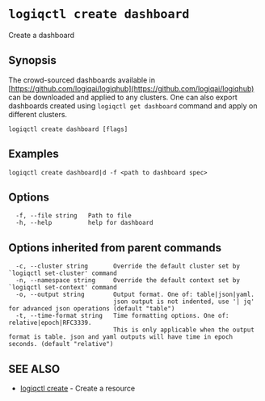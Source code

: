 # `logiqctl create dashboard`

Create a dashboard

## Synopsis

The crowd-sourced dashboards available in [https://github.com/logiqai/logiqhub](https://github.com/logiqai/logiqhub) can be downloaded and applied to any clusters. One can also export dashboards created using `logiqctl get dashboard` command and apply on different clusters.

```text
logiqctl create dashboard [flags]
```

## Examples

```text
logiqctl create dashboard|d -f <path to dashboard spec>
```

## Options

```text
  -f, --file string   Path to file
  -h, --help          help for dashboard
```

## Options inherited from parent commands

```text
  -c, --cluster string       Override the default cluster set by `logiqctl set-cluster' command
  -n, --namespace string     Override the default context set by `logiqctl set-context' command
  -o, --output string        Output format. One of: table|json|yaml. 
                             json output is not indented, use '| jq' for advanced json operations (default "table")
  -t, --time-format string   Time formatting options. One of: relative|epoch|RFC3339. 
                             This is only applicable when the output format is table. json and yaml outputs will have time in epoch seconds. (default "relative")
```

## SEE ALSO

* [logiqctl create](/create/logiqctl_create)     - Create a resource

